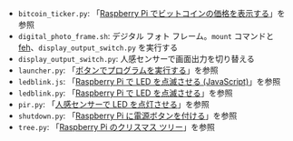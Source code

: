 - `bitcoin_ticker.py`: 「[Raspberry Pi でビットコインの価格を表示する][1]」を参照
- `digital_photo_frame.sh`: デジタル フォト フレーム。`mount` コマンドと [feh][2]、`display_output_switch.py` を実行する
- `display_output_switch.py`: 人感センサーで画面出力を切り替える
- `launcher.py`: 「[ボタンでプログラムを実行する][3]」を参照
- `ledblink.js`: 「[Raspberry Pi で LED を点滅させる (JavaScript)][4]」を参照
- `ledblink.py`: 「[Raspberry Pi で LED を点滅させる][5]」を参照
- `pir.py`: 「[人感センサーで LED を点灯させる][6]」を参照
- `shutdown.py`: 「[Raspberry Pi に電源ボタンを付ける][7]」を参照
- `tree.py`: 「[Raspberry Pi のクリスマス ツリー][8]」を参照

 [1]: https://asaitoshiya.com/display-bitcoin-price-with-raspberry-pi
 [2]: https://feh.finalrewind.org/
 [3]: https://asaitoshiya.com/run-program-with-button
 [4]: https://asaitoshiya.com/blinking-led-on-raspberry-pi-javascript
 [5]: https://asaitoshiya.com/blinking-led-on-raspberry-pi
 [6]: https://asaitoshiya.com/turn-on-led-with-pir-sensor
 [7]: https://asaitoshiya.com/adding-power-button-to-raspberry-pi
 [8]: https://asaitoshiya.com/christmas-tree-for-raspberry-pi

